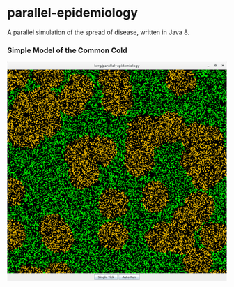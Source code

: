 # parallel-epidemiology
A parallel simulation of the spread of disease, written in Java 8.  

### Simple Model of the Common Cold
![Common Cold Simulation Screenshot](./screenshots/SimpleCommonCold.png)
